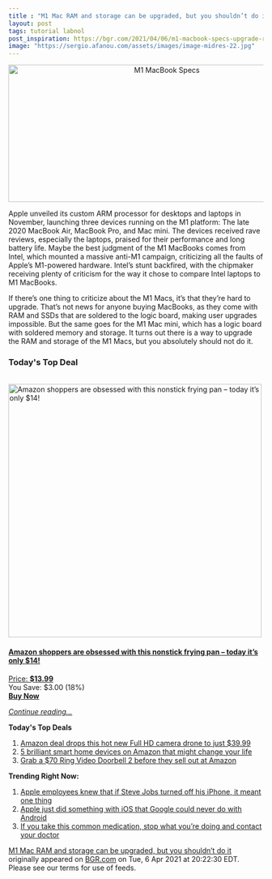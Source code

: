 ```yaml
---
title : "M1 Mac RAM and storage can be upgraded, but you shouldn’t do it"
layout: post
tags: tutorial labnol
post_inspiration: https://bgr.com/2021/04/06/m1-macbook-specs-upgrade-ram-ssd-not-user-replaceable/
image: "https://sergio.afanou.com/assets/images/image-midres-22.jpg"
---
```


<center><a href="https://bgr.com/2021/04/06/m1-macbook-specs-upgrade-ram-ssd-not-user-replaceable/" class="bgr-rss-featured-image bgr-rss-test-class"><img loading="lazy" width="610" height="271" src="https://bgr.com/wp-content/uploads/2021/02/macbook-pro-2020.jpg?quality=70&amp;strip=all&amp;w=610" class="attachment-feed_normal size-feed_normal wp-post-image" alt="M1 MacBook Specs" loading="lazy" srcset="https://bgr.com/wp-content/uploads/2021/02/macbook-pro-2020.jpg 1600w, https://bgr.com/wp-content/uploads/2021/02/macbook-pro-2020.jpg?resize=150,67 150w, https://bgr.com/wp-content/uploads/2021/02/macbook-pro-2020.jpg?resize=300,133 300w, https://bgr.com/wp-content/uploads/2021/02/macbook-pro-2020.jpg?resize=768,341 768w, https://bgr.com/wp-content/uploads/2021/02/macbook-pro-2020.jpg?resize=1024,454 1024w, https://bgr.com/wp-content/uploads/2021/02/macbook-pro-2020.jpg?resize=1536,682 1536w, https://bgr.com/wp-content/uploads/2021/02/macbook-pro-2020.jpg?resize=610,271 610w, https://bgr.com/wp-content/uploads/2021/02/macbook-pro-2020.jpg?resize=664,295 664w, https://bgr.com/wp-content/uploads/2021/02/macbook-pro-2020.jpg?resize=1200,533 1200w, https://bgr.com/wp-content/uploads/2021/02/macbook-pro-2020.jpg?resize=782,347 782w, https://bgr.com/wp-content/uploads/2021/02/macbook-pro-2020.jpg?resize=827,367 827w, https://bgr.com/wp-content/uploads/2021/02/macbook-pro-2020.jpg?resize=800,355 800w" sizes="(max-width: 610px) 100vw, 610px" title="M1 MacBook Specs" /></a></center><p>Apple unveiled its custom ARM processor for desktops and laptops in November, launching three devices running on the M1 platform: The late 2020 MacBook Air, MacBook Pro, and Mac mini. The devices received rave reviews, especially the laptops, praised for their performance and long battery life. Maybe the best judgment of the M1 MacBooks comes from Intel, which mounted a massive anti-M1 campaign, criticizing all the faults of Apple&rsquo;s M1-powered hardware. Intel&rsquo;s stunt backfired, with the chipmaker receiving plenty of criticism for the way it chose to compare Intel laptops to M1 MacBooks.</p>
<p>If there&rsquo;s one thing to criticize about the M1 Macs, it&rsquo;s that they&rsquo;re hard to upgrade. That&rsquo;s not news for anyone buying MacBooks, as they come with RAM and SSDs that are soldered to the logic board, making user upgrades impossible. But the same goes for the M1 Mac mini, which has a logic board with soldered memory and storage. It turns out there is a way to upgrade the RAM and storage of the M1 Macs, but you absolutely should not do it.</p>
<h3>Today's Top Deal</h3>
<p><a href="https://www.amazon.com/Carote-Stone-Derived-Non-Stick-Switzerland-Including/dp/B0732NXYNS?tag=b0c55topdeals-20"><br><img height="500px" width="500px" src="https://m.media-amazon.com/images/I/41WpDGJAThL.jpg" alt="Amazon shoppers are obsessed with this nonstick frying pan &ndash; today it&rsquo;s only $14!"><br></a></p>
<h4><a href="https://www.amazon.com/Carote-Stone-Derived-Non-Stick-Switzerland-Including/dp/B0732NXYNS?tag=b0c55rss-20">Amazon shoppers are obsessed with this nonstick frying pan &ndash; today it&rsquo;s only $14!</a></h4>
<p><a href="https://www.amazon.com/Carote-Stone-Derived-Non-Stick-Switzerland-Including/dp/B0732NXYNS?tag=b0c55rss-20">Price: <strong>$13.99</strong></a><br><span>You Save: $3.00 (18%)</span><br><strong><a href="https://www.amazon.com/Carote-Stone-Derived-Non-Stick-Switzerland-Including/dp/B0732NXYNS?tag=b0c55rss-20">Buy Now</a></strong></p>
<p><a href="https://bgr.com/2021/04/06/m1-macbook-specs-upgrade-ram-ssd-not-user-replaceable/" class="more-link"><em>Continue reading...</em></a></p>

<p><strong>Today's Top Deals</strong></p>
<ol>
<li><a href="https://bgr.com/2021/04/06/amazon-best-drone-deals-under-50-april-2021/?utm_source=rss&#038;utm_campaign=topdeals">Amazon deal drops this hot new Full HD camera drone to just $39.99</a></li>
<li><a href="https://bgr.com/2021/04/06/best-smart-home-devices-2021-april-edition/?utm_source=rss&#038;utm_campaign=topdeals">5 brilliant smart home devices on Amazon that might change your life</a></li>
<li><a href="https://bgr.com/2021/04/05/grab-a-70-ring-video-doorbell-2-before-they-sell-out-at-amazon/?utm_source=rss&#038;utm_campaign=topdeals">Grab a $70 Ring Video Doorbell 2 before they sell out at Amazon</a></li>
</ol>

<p><strong>Trending Right Now:</strong></p>
<ol>
<li><a href="https://bgr.com/2021/04/06/steve-jobs-turned-off-iphone-to-visit-jony-ive-apple-design-department/">Apple employees knew that if Steve Jobs turned off his iPhone, it meant one thing</a></li>
<li><a href="https://bgr.com/2021/04/06/ios-14-adoption-rate-iphone-ipad-ipados-14/">Apple just did something with iOS that Google could never do with Android</a></li>
<li><a href="https://bgr.com/2021/04/06/medication-recall-adhd-fda/">If you take this common medication, stop what you’re doing and contact your doctor</a></li>
</ol>
<p><a href="https://bgr.com/2021/04/06/m1-macbook-specs-upgrade-ram-ssd-not-user-replaceable/">M1 Mac RAM and storage can be upgraded, but you shouldn&#8217;t do it</a> originally appeared on <a href="http://bgr.com">BGR.com</a> on Tue, 6 Apr 2021 at 20:22:30 EDT. Please see our terms for use of feeds.</p>